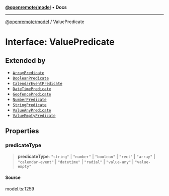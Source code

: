[**@openremote/model**](../README.md) • **Docs**

***

[@openremote/model](../globals.md) / ValuePredicate

# Interface: ValuePredicate

## Extended by

- [`ArrayPredicate`](ArrayPredicate.md)
- [`BooleanPredicate`](BooleanPredicate.md)
- [`CalendarEventPredicate`](CalendarEventPredicate.md)
- [`DateTimePredicate`](DateTimePredicate.md)
- [`GeofencePredicate`](GeofencePredicate.md)
- [`NumberPredicate`](NumberPredicate.md)
- [`StringPredicate`](StringPredicate.md)
- [`ValueAnyPredicate`](ValueAnyPredicate.md)
- [`ValueEmptyPredicate`](ValueEmptyPredicate.md)

## Properties

### predicateType

> **predicateType**: `"string"` \| `"number"` \| `"boolean"` \| `"rect"` \| `"array"` \| `"calendar-event"` \| `"datetime"` \| `"radial"` \| `"value-any"` \| `"value-empty"`

#### Source

model.ts:1259
